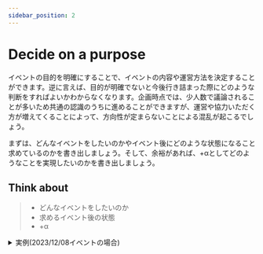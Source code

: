 ```yaml
---
sidebar_position: 2
---
```


# Decide on a purpose

イベントの目的を明確にすることで、イベントの内容や運営方法を決定することができます。逆に言えば、目的が明確でないと今後行き詰まった際にどのような判断をすればよいかわからなくなります。企画時点では、少人数で議論されることが多いため共通の認識のうちに進めることができますが、運営や協力いただく方が増えてくることによって、方向性が定まらないことによる混乱が起こるでしょう。

まずは、どんなイベントをしたいのかやイベント後にどのような状態になること求めているのかを書き出しましょう。そして、余裕があれば、+αとしてどのようなことを実現したいのかを書き出しましょう。

## Think about

> - どんなイベントをしたいのか
> - 求めるイベント後の状態
> - +α

<details>
  <summary>実例(2023/12/08イベントの場合)</summary>
  <div>
    ### どんなイベントをしたいのか

    NostrとBlueskyの2つのコミュニティの交流を深め、それぞれのコミュニティのメンバーがお互いのコミュニティに参加するきっかけを作りたい。

    ### 求めるイベント後の状態

    お互いのコミュニティのメンバーがお互いのコミュニティに参加するきっかけができていて欲しい。

    ### +α

    このオフラインイベントをきっかけに[四谷ラボ](https://428lab.net/)でのイベント運営ノウハウを蓄積・共有したい。
  </div>
</details>
